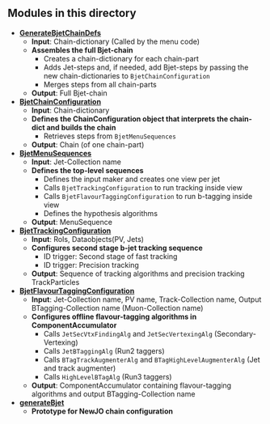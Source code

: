 Modules in this directory
-----

* [**GenerateBjetChainDefs**](GenerateBjetChainDefs.py)
  * **Input**: Chain-dictionary (Called by the menu code)
  * **Assembles the full Bjet-chain**
    * Creates a chain-dictionary for each chain-part
    * Adds Jet-steps and, if needed, add Bjet-steps by passing the new chain-dictionaries to `BjetChainConfiguration`
    * Merges steps from all chain-parts  
  * **Output**: Full Bjet-chain
* [**BjetChainConfiguration**](BjetChainConfiguration.py)
  * **Input**: Chain-dictionary 
  * **Defines the ChainConfiguration object that interprets the chain-dict and builds the chain**
    * Retrieves steps from `BjetMenuSequences`
  * **Output**: Chain (of one chain-part)
* [**BjetMenuSequences**](BjetMenuSequences.py)
  * **Input**: Jet-Collection name
  * **Defines the top-level sequences**
    * Defines the input maker and creates one view per jet
    * Calls `BjetTrackingConfiguration` to run tracking inside view
    * Calls `BjetFlavourTaggingConfiguration` to run b-tagging inside view
    * Defines the hypothesis algorithms
  * **Output**: MenuSequence
* [**BjetTrackingConfiguration**](BjetTrackingConfiguration.py)
  * **Input**: RoIs, Dataobjects(PV, Jets)
  * **Configures second stage b-jet tracking sequence**
    * ID trigger: Second stage of fast tracking
    * ID trigger: Precision tracking 
  * **Output**: Sequence of tracking algorithms and precision tracking TrackParticles
* [**BjetFlavourTaggingConfiguration**](BjetFlavourTaggingConfiguration.py)
  * **Input**: Jet-Collection name, PV name, Track-Collection name, Output BTagging-Collection name (Muon-Collection name) 
  * **Configures offline flavour-tagging algorithms in ComponentAccumulator**
    * Calls `JetSecVtxFindingAlg` and `JetSecVertexingAlg` (Secondary-Vertexing)
    * Calls `JetBTaggingAlg` (Run2 taggers)
    * Calls `BTagTrackAugmenterAlg` and `BTagHighLevelAugmenterAlg` (Jet and track augmenter)
    * Calls `HighLevelBTagAlg` (Run3 taggers)
  * **Output**: ComponentAccumulator containing flavour-tagging algorithms and output BTagging-Collection name
* [**generateBjet**](generateBjet.py)
  * **Prototype for NewJO chain configuration**
